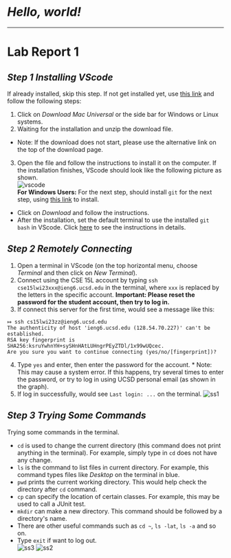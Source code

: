 # ***Hello, world!***

---
# **Lab Report 1**

## ***Step 1  Installing VScode***
If already installed, skip this step.
If not get installed yet, use [this link](https://code.visualstudio.com/) and follow the following steps:
1. Click on *Download Mac Universal* or the side bar for Windows or Linux systems.
2. Waiting for the installation and unzip the download file. 
* Note: If the download does not start, please use the alternative link on the top of the download page.
3. Open the file and follow the instructions to install it on the computer. If the installation finishes, VScode should look like the following picture as shown. \
![vscode](<img width="1440" alt="vscode" src="https://user-images.githubusercontent.com/122497181/214936368-03c1593f-8d4f-49c1-9e05-ef352e54d6b0.png">) \
**For Windows Users:** For the next step, should install `git` for the next step, using [this link](https://gitforwindows.org/) to install.
* Click on *Download* and follow the instructions.
* After the installation, set the default terminal to use the installed `git bash` in VScode. Click [here](https://stackoverflow.com/questions/42606837/how-do-i-use-bash-on-windows-from-the-visual-studio-code-integrated-terminal/50527994#50527994) to see the instructions in details.

## ***Step 2  Remotely Connecting***
1. Open a terminal in VScode (on the top horizontal menu, choose *Terminal* and then click on *New Terminal*).
2. Connect using the CSE 15L account by typing `ssh cse15lwi23xxx@ieng6.ucsd.edu` in the terminal, where `xxx` is replaced by the letters in the specific account. **Important: Please reset the password for the student account, then try to log in.**
3. If connect this server for the first time, would see a message like this:
```
⤇ ssh cs15lwi23zz@ieng6.ucsd.edu
The authenticity of host 'ieng6.ucsd.edu (128.54.70.227)' can't be established.
RSA key fingerprint is SHA256:ksruYwhnYH+sySHnHAtLUHngrPEyZTDl/1x99wUQcec.
Are you sure you want to continue connecting (yes/no/[fingerprint])?
```
4. Type `yes` and enter, then enter the password for the account. * Note: This may cause a system error. If this happens, try several times to enter the password, or try to log in using UCSD personal email (as shown in the graph).
5. If log in successfully, would see `Last login: ...` on the terminal.
![ss1](<img width="1440" alt="ss1" src="https://user-images.githubusercontent.com/122497181/214936387-9e58f1d6-5af9-4538-b04c-fb46c803f3b9.png">)

## ***Step 3  Trying Some Commands***
Trying some commands in the terminal.
* `cd` is used to change the current directory (this command does not print anything in the terminal). For example, simply type in `cd` does not have any change.
* `ls` is the command to list files in current directory. For example, this command types files like *Desktop* on the terminal in blue.
* `pwd` prints the current working directory. This would help check the directory after `cd` command.
* `cp` can specify the location of certain classes. For example, this may be used to call a JUnit test.
* `mkdir` can make a new directory. This command should be followed by a directory's name.
* There are other useful commands such as `cd ~`, `ls -lat`, `ls -a` and so on.
* Type `exit` if want to log out. \
![ss3](<img width="1440" alt="ss3" src="https://user-images.githubusercontent.com/122497181/214936417-2ecac01c-d761-4c8d-acf6-ddac9d1a1d67.png">)
![ss2](<img width="1440" alt="ss2" src="https://user-images.githubusercontent.com/122497181/214936399-298d462b-7f11-4edf-968d-d761e339fba7.png">)
